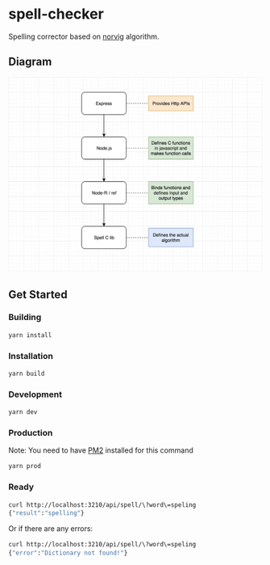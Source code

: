 # spell-checker

Spelling corrector based on [norvig](http://norvig.com/spell-correct.html) algorithm.

## Diagram

![ffi diagram](https://raw.githubusercontent.com/farbodsalimi/spell-checker/master/diagram.png)

## Get Started

### Building

```bash
yarn install
```

### Installation

```bash
yarn build
```

### Development

```bash
yarn dev
```

### Production

Note: You need to have [PM2](http://pm2.keymetrics.io/) installed for this command

```bash
yarn prod
```

### Ready

```bash
curl http://localhost:3210/api/spell/\?word\=speling
{"result":"spelling"}
```

Or if there are any errors:

```bash
curl http://localhost:3210/api/spell/\?word\=speling
{"error":"Dictionary not found!"}
```
